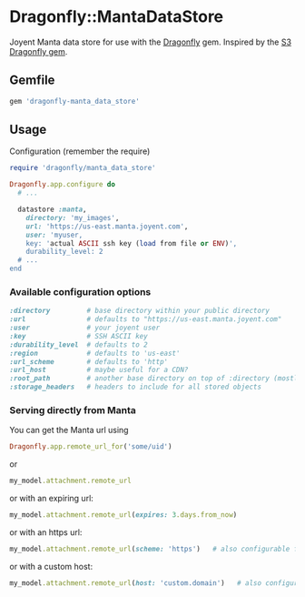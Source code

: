 # Dragonfly::MantaDataStore

Joyent Manta data store for use with the [Dragonfly](http://github.com/markevans/dragonfly) gem. Inspired by the [S3 Dragonfly gem](https://github.com/markevans/dragonfly-s3_data_store).

## Gemfile

```ruby
gem 'dragonfly-manta_data_store'
```

## Usage
Configuration (remember the require)

```ruby
require 'dragonfly/manta_data_store'

Dragonfly.app.configure do
  # ...

  datastore :manta,
    directory: 'my_images',
    url: 'https://us-east.manta.joyent.com',
    user: 'myuser,
    key: 'actual ASCII ssh key (load from file or ENV)',
    durability_level: 2
  # ...
end
```

### Available configuration options

```ruby
:directory         # base directory within your public directory
:url               # defaults to "https://us-east.manta.joyent.com"
:user              # your joyent user
:key               # SSH ASCII key
:durability_level  # defaults to 2
:region            # defaults to 'us-east'
:url_scheme        # defaults to 'http'
:url_host          # maybe useful for a CDN?
:root_path         # another base directory on top of :directory (mostly to match the S3 store)
:storage_headers   # headers to include for all stored objects
```

### Serving directly from Manta

You can get the Manta url using

```ruby
Dragonfly.app.remote_url_for('some/uid')
```

or

```ruby
my_model.attachment.remote_url
```

or with an expiring url:

```ruby
my_model.attachment.remote_url(expires: 3.days.from_now)
```

or with an https url:

```ruby
my_model.attachment.remote_url(scheme: 'https')   # also configurable for all urls with 'url_scheme'
```

or with a custom host:

```ruby
my_model.attachment.remote_url(host: 'custom.domain')   # also configurable for all urls with 'url_host'
```
